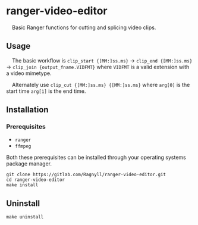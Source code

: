 # ranger-video-editor
&nbsp;&nbsp;&nbsp;&nbsp;Basic Ranger functions for cutting and splicing video clips.

## Usage
&nbsp;&nbsp;&nbsp;&nbsp;The basic workflow is `clip_start {[MM:]ss.ms}` ->  `clip_end {[MM:]ss.ms}` -> `clip_join {output_fname.VIDFMT}` where `VIDFMT` is a valid extension with a video mimetype.

&nbsp;&nbsp;&nbsp;&nbsp;Alternately use `clip_cut {[MM:]ss.ms} {[MM:]ss.ms}` where `arg[0]` is the start time `arg[1]` is the end time.

## Installation
### Prerequisites
* `ranger`
* `ffmpeg`

Both these prerequisites can be installed through your operating systems package manager.

```
git clone https://gitlab.com/Ragnyll/ranger-video-editor.git
cd ranger-video-editor
make install
```

## Uninstall
```
make uninstall
```
